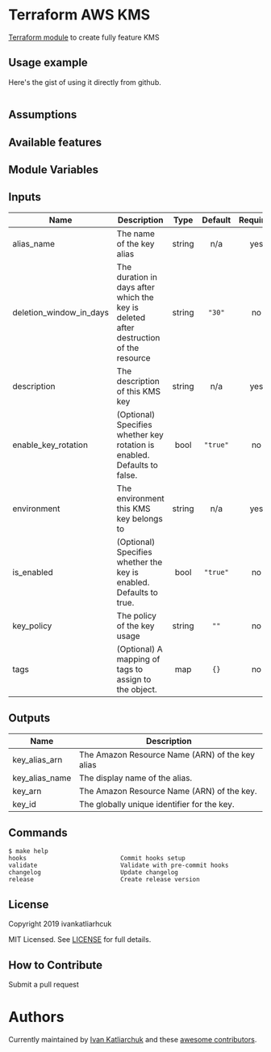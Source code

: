 # Terraform AWS KMS

[Terraform module](https://www.terraform.io/docs/providers/aws/r/kms_key.html) to create fully feature KMS

## Usage example

Here's the gist of using it directly from github.

```hcl

```

## Assumptions

## Available features

## Module Variables

<!-- BEGINNING OF PRE-COMMIT-TERRAFORM DOCS HOOK -->
## Inputs

| Name | Description | Type | Default | Required |
|------|-------------|:----:|:-----:|:-----:|
| alias\_name | The name of the key alias | string | n/a | yes |
| deletion\_window\_in\_days | The duration in days after which the key is deleted after destruction of the resource | string | `"30"` | no |
| description | The description of this KMS key | string | n/a | yes |
| enable\_key\_rotation | (Optional) Specifies whether key rotation is enabled. Defaults to false. | bool | `"true"` | no |
| environment | The environment this KMS key belongs to | string | n/a | yes |
| is\_enabled | (Optional) Specifies whether the key is enabled. Defaults to true. | bool | `"true"` | no |
| key\_policy | The policy of the key usage | string | `""` | no |
| tags | (Optional) A mapping of tags to assign to the object. | map | `{}` | no |

## Outputs

| Name | Description |
|------|-------------|
| key\_alias\_arn | The Amazon Resource Name (ARN) of the key alias |
| key\_alias\_name | The display name of the alias. |
| key\_arn | The Amazon Resource Name (ARN) of the key. |
| key\_id | The globally unique identifier for the key. |

<!-- END OF PRE-COMMIT-TERRAFORM DOCS HOOK -->

## Commands

<!-- START makefile-doc -->
```
$ make help
hooks                          Commit hooks setup
validate                       Validate with pre-commit hooks
changelog                      Update changelog
release                        Create release version
```
<!-- END makefile-doc -->


## License

Copyright 2019 ivankatliarhcuk

MIT Licensed. See [LICENSE](./LICENSE) for full details.

## How to Contribute

Submit a pull request

# Authors

Currently maintained by [Ivan Katliarchuk](https://github.com/ivankatliarchuk) and these [awesome contributors](https://github.com/terraform-module/terraform-aws-kms/graphs/contributors).